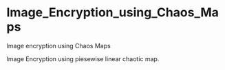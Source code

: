 # Image_Encryption_using_Chaos_Maps
Image encryption using Chaos Maps

Image Encryption using piesewise linear chaotic map.
